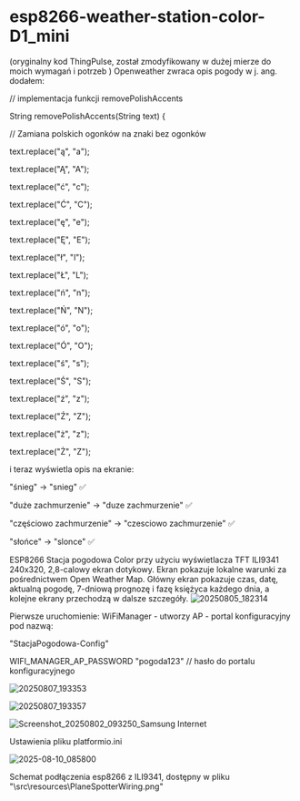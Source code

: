 # esp8266-weather-station-color-D1_mini 

(oryginalny kod ThingPulse, został zmodyfikowany w dużej mierze do moich wymagań i potrzeb )
Openweather zwraca opis pogody w j. ang. dodałem:

// implementacja funkcji removePolishAccents

String removePolishAccents(String text) {

  // Zamiana polskich ogonków na znaki bez ogonków
  
  text.replace("ą", "a");
  
  text.replace("Ą", "A");
  
  text.replace("ć", "c");
  
  text.replace("Ć", "C");
  
  text.replace("ę", "e");
  
  text.replace("Ę", "E");
  
  text.replace("ł", "l");
  
  text.replace("Ł", "L");
  
  text.replace("ń", "n");
  
  text.replace("Ń", "N");
  
  text.replace("ó", "o");
  
  text.replace("Ó", "O");
  
  text.replace("ś", "s");
  
  text.replace("Ś", "S");
  
  text.replace("ź", "z");
  
  text.replace("Ź", "Z");
  
  text.replace("ż", "z");
  
  text.replace("Ż", "Z");
  
  i teraz wyświetla opis na ekranie:
  
"śnieg" → "snieg" ✅
  
"duże zachmurzenie" → "duze zachmurzenie" ✅

"częściowo zachmurzenie" → "czesciowo zachmurzenie" ✅

"słońce" → "slonce" ✅



ESP8266 Stacja pogodowa Color przy użyciu wyświetlacza TFT ILI9341 240x320, 2,8-calowy ekran dotykowy.
Ekran pokazuje lokalne warunki za pośrednictwem Open Weather Map. 
Główny ekran pokazuje czas, datę, aktualną pogodę, 7-dniową prognozę i fazę księżyca każdego dnia, a kolejne ekrany przechodzą w dalsze szczegóły.
![20250805_182314](https://github.com/user-attachments/assets/02174032-9463-4f57-b7f6-b365e462c812)

Pierwsze uruchomienie:
WiFiManager - utworzy AP - portal konfiguracyjny pod nazwą:

"StacjaPogodowa-Config"

WIFI_MANAGER_AP_PASSWORD "pogoda123"  // hasło do portalu konfiguracyjnego

![20250807_193353](https://github.com/user-attachments/assets/fdef8cc3-935c-4490-bf3f-2002abac6645)

![20250807_193357](https://github.com/user-attachments/assets/775f873a-420d-4d14-8d42-0de367ac226e)


![Screenshot_20250802_093250_Samsung Internet](https://github.com/user-attachments/assets/fdb19e37-43cb-4ea2-9162-8a804a8a6b8b)


Ustawienia pliku platformio.ini

![2025-08-10_085800](https://github.com/user-attachments/assets/488f10ad-ecf3-48a3-b0c9-00e887f627fd)

Schemat podłączenia esp8266 z ILI9341, dostępny w pliku "\src\resources\PlaneSpotterWiring.png"

